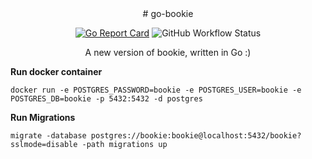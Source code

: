 <center>
# go-bookie

[![Go Report Card](https://goreportcard.com/badge/github.com/dubs3c/go-bookie)](https://goreportcard.com/report/github.com/dubs3c/go-bookie) ![GitHub Workflow Status](https://img.shields.io/github/workflow/status/dubs3c/go-bookie/Go)
<p>A new version of bookie, written in Go :)</p>
</center>

**Run docker container**
```
docker run -e POSTGRES_PASSWORD=bookie -e POSTGRES_USER=bookie -e POSTGRES_DB=bookie -p 5432:5432 -d postgres
```

**Run Migrations**
```
migrate -database postgres://bookie:bookie@localhost:5432/bookie?sslmode=disable -path migrations up
```